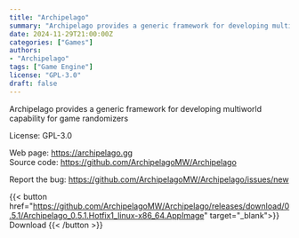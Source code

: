 ```yaml
---
title: "Archipelago"
summary: "Archipelago provides a generic framework for developing multiworld capability for game randomizers"
date: 2024-11-29T21:00:00Z
categories: ["Games"]
authors:
- "Archipelago"
tags: ["Game Engine"]
license: "GPL-3.0"
draft: false
---
```


Archipelago provides a generic framework for developing multiworld capability for game randomizers

License: GPL-3.0

Web page: <https://archipelago.gg>  
Source code: <https://github.com/ArchipelagoMW/Archipelago>

Report the bug: <https://github.com/ArchipelagoMW/Archipelago/issues/new>  

{{< button href="https://github.com/ArchipelagoMW/Archipelago/releases/download/0.5.1/Archipelago_0.5.1.Hotfix1_linux-x86_64.AppImage" target="_blank">}}
Download
{{< /button >}}